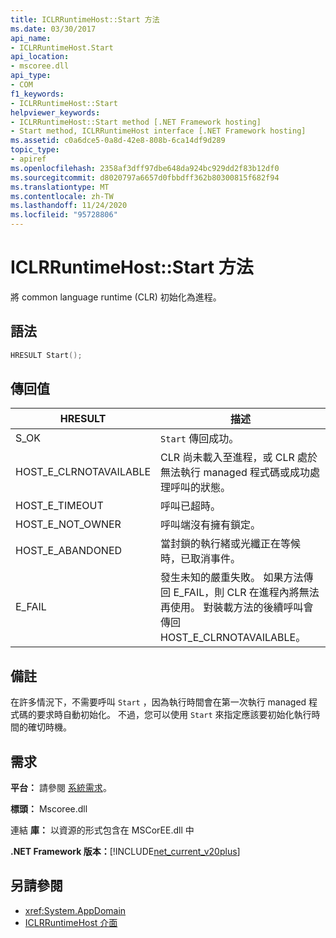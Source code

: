 ```yaml
---
title: ICLRRuntimeHost::Start 方法
ms.date: 03/30/2017
api_name:
- ICLRRuntimeHost.Start
api_location:
- mscoree.dll
api_type:
- COM
f1_keywords:
- ICLRRuntimeHost::Start
helpviewer_keywords:
- ICLRRuntimeHost::Start method [.NET Framework hosting]
- Start method, ICLRRuntimeHost interface [.NET Framework hosting]
ms.assetid: c0a6dce5-0a8d-42e8-808b-6ca14df9d289
topic_type:
- apiref
ms.openlocfilehash: 2358af3dff97dbe648da924bc929dd2f83b12df0
ms.sourcegitcommit: d8020797a6657d0fbbdff362b80300815f682f94
ms.translationtype: MT
ms.contentlocale: zh-TW
ms.lasthandoff: 11/24/2020
ms.locfileid: "95728806"
---
```

# <a name="iclrruntimehoststart-method"></a>ICLRRuntimeHost::Start 方法

將 common language runtime (CLR) 初始化為進程。  
  
## <a name="syntax"></a>語法  
  
```cpp  
HRESULT Start();  
```  
  
## <a name="return-value"></a>傳回值  
  
|HRESULT|描述|  
|-------------|-----------------|  
|S_OK|`Start` 傳回成功。|  
|HOST_E_CLRNOTAVAILABLE|CLR 尚未載入至進程，或 CLR 處於無法執行 managed 程式碼或成功處理呼叫的狀態。|  
|HOST_E_TIMEOUT|呼叫已超時。|  
|HOST_E_NOT_OWNER|呼叫端沒有擁有鎖定。|  
|HOST_E_ABANDONED|當封鎖的執行緒或光纖正在等候時，已取消事件。|  
|E_FAIL|發生未知的嚴重失敗。 如果方法傳回 E_FAIL，則 CLR 在進程內將無法再使用。 對裝載方法的後續呼叫會傳回 HOST_E_CLRNOTAVAILABLE。|  
  
## <a name="remarks"></a>備註  

 在許多情況下，不需要呼叫 `Start` ，因為執行時間會在第一次執行 managed 程式碼的要求時自動初始化。 不過，您可以使用 `Start` 來指定應該要初始化執行時間的確切時機。  
  
## <a name="requirements"></a>需求  

 **平台：** 請參閱 [系統需求](../../get-started/system-requirements.md)。  
  
 **標頭：** Mscoree.dll  
  
 連結 **庫：** 以資源的形式包含在 MSCorEE.dll 中  
  
 **.NET Framework 版本：**[!INCLUDE[net_current_v20plus](../../../../includes/net-current-v20plus-md.md)]  
  
## <a name="see-also"></a>另請參閱

- <xref:System.AppDomain>
- [ICLRRuntimeHost 介面](iclrruntimehost-interface.md)
